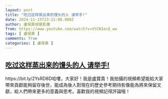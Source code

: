 ```yaml
---
layout: post
title: "吃过这样蒸出来的馒头的人 请举手!"
date: 2024-11-15T23:22:00.000Z
author: 盧保貴視覺影像
from: https://www.youtube.com/watch?v=VtCN3acQ_ww
tags: [ 盧保貴 ]
comments: True
categories: [ 盧保貴 ]
---
```

<!--1731712920000-->
[吃过这样蒸出来的馒头的人 请举手!](https://www.youtube.com/watch?v=VtCN3acQ_ww)
------

<div>
https://bit.ly/2YsRD8D哈嘍，大家好！我是盧寶貴！我拍攝的視頻希望能給大家帶來貢獻能夠留存後世，能成為後人對現在的歷史參考期待影像能為將來保留文獻，給人們帶來更多的意義與思考。喜歡我的視頻記得評論哦！
</div>
